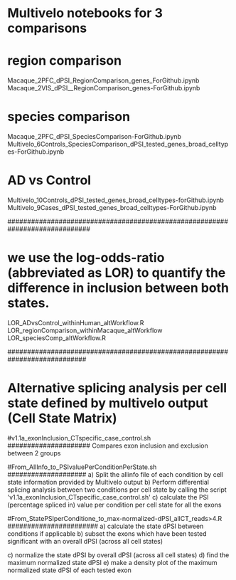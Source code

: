 # Multivelo notebooks for 3 comparisons
# region comparison
Macaque_2PFC_dPSI_RegionComparison_genes_ForGithub.ipynb
Macaque_2VIS_dPSI__RegionComparison_genes-ForGithub.ipynb

# species comparison
Macaque_2PFC_dPSI_SpeciesComparison-ForGithub.ipynb
Multivelo_6Controls_SpeciesComparison_dPSI_tested_genes_broad_celltypes-ForGithub.ipynb

# AD vs Control
Multivelo_10Controls_dPSI_tested_genes_broad_celltypes-forGithub.ipynb
Multivelo_9Cases_dPSI_tested_genes_broad_celltypes-ForGithub.ipynb

#############################################################################
# we use the log-odds-ratio (abbreviated as LOR) to quantify the difference in inclusion between both states.
LOR_ADvsControl_withinHuman_altWorkflow.R
LOR_regionComparison_withinMacaque_altWorkflow
LOR_speciesComp_altWorkflow.R

############################################################################
# Alternative splicing analysis per cell state defined by multivelo output (Cell State Matrix)

#v1.1a_exonInclusion_CTspecific_case_control.sh
#####################
Compares exon inclusion and exclusion between 2 groups

#From_AllInfo_to_PSIvaluePerConditionPerState.sh
####################
a) Split the allinfo file of each condition by cell state information provided by Multivelo output 
b) Perform differential splicing analysis between two conditions per cell state by calling the script 'v1.1a_exonInclusion_CTspecific_case_control.sh'
c) calculate the PSI (percentage spliced in) value per condition per cell state for all the exons

#From_StatePSIperConditione_to_max-normalized-dPSI_allCT_reads>4.R
#######################
a) calculate the state dPSI between conditions  if applicable
b) subset the exons which have been tested significant with an overall dPSI (across all cell states)



c) normalize the state dPSI  by overall dPSI (across all cell states)
d) find the maximum normalized state dPSI 
e) make a density plot of the maximum normalized state dPSI of each tested exon


